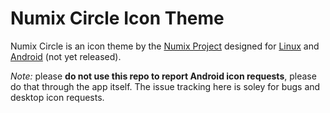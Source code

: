 Numix Circle Icon Theme
==============
Numix Circle is an icon theme by the [Numix Project](http://numixproject.org/) designed for [Linux](https://github.com/numixproject/numix-icon-theme-circle/tree/master/Desktop) and [Android](https://github.com/numixproject/numix-icon-theme-circle/tree/master/Android) (not yet released).

*Note:* please **do not use this repo to report Android icon requests**, please do that through the app itself. The issue tracking here is soley for bugs and desktop icon requests.
